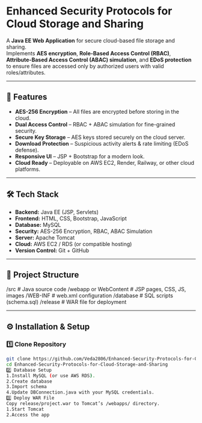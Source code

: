 # Enhanced Security Protocols for Cloud Storage and Sharing

A **Java EE Web Application** for secure cloud-based file storage and sharing.  
Implements **AES encryption**, **Role-Based Access Control (RBAC)**, **Attribute-Based Access Control (ABAC) simulation**, and **EDoS protection** to ensure files are accessed only by authorized users with valid roles/attributes.

---


## 🚀 Features
- **AES-256 Encryption** – All files are encrypted before storing in the cloud.
- **Dual Access Control** – RBAC + ABAC simulation for fine-grained security.
- **Secure Key Storage** – AES keys stored securely on the cloud server.
- **Download Protection** – Suspicious activity alerts & rate limiting (EDoS defense).
- **Responsive UI** – JSP + Bootstrap for a modern look.
- **Cloud Ready** – Deployable on AWS EC2, Render, Railway, or other cloud platforms.

---

## 🛠️ Tech Stack
- **Backend:** Java EE (JSP, Servlets)
- **Frontend:** HTML, CSS, Bootstrap, JavaScript
- **Database:** MySQL
- **Security:** AES-256 Encryption, RBAC, ABAC Simulation
- **Server:** Apache Tomcat
- **Cloud:** AWS EC2 / RDS (or compatible hosting)
- **Version Control:** Git + GitHub

---

## 📂 Project Structure

/src # Java source code
/webapp or WebContent # JSP pages, CSS, JS, images
/WEB-INF # web.xml configuration
/database # SQL scripts (schema.sql)
/release # WAR file for deployment


---

## ⚙️ Installation & Setup

### 1️⃣ Clone Repository
```bash
git clone https://github.com/Veda2806/Enhanced-Security-Protocols-for-Cloud-Storage-and-Sharing.git
cd Enhanced-Security-Protocols-for-Cloud-Storage-and-Sharing
2️⃣ Database Setup
1.Install MySQL (or use AWS RDS).
2.Create database
3.Import schema
4.Update DBConnection.java with your MySQL credentials.
3️⃣ Deploy WAR File
Copy release/project.war to Tomcat’s /webapps/ directory.
1.Start Tomcat
2.Access the app


